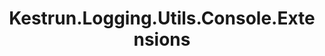 ---
layout: default
title: "Kestrun.Logging.Utils.Console.Extensions"
parent: "C# API"
has_children: true
---